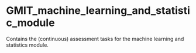 # GMIT_machine_learning_and_statistic_module
Contains the (continuous) assessment tasks for the machine learning and statistics module.
